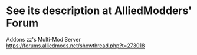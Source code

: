 See its description at AlliedModders' Forum
=============================

Addons zz's Multi-Mod Server
https://forums.alliedmods.net/showthread.php?t=273018

